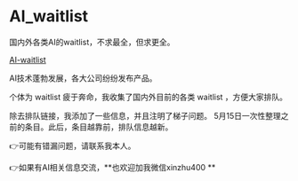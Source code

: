 # AI_waitlist
国内外各类AI的waitlist，不求最全，但求更全。

[AI-waitlist](https://www.notion.so/7b80cf9c071345b8b9466ed34cf17907)

AI技术蓬勃发展，各大公司纷纷发布产品。

个体为 waitlist 疲于奔命，我收集了国内外目前的各类 waitlist ，方便大家排队。

除去排队链接，我添加了一些信息，并且注明了梯子问题。
5月15日一次性整理之前的条目。此后，条目越靠前，排队信息越新。

👉可能有错漏问题，请联系我本人。

👉如果有AI相关信息交流，**也欢迎加我微信xinzhu400
**
